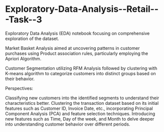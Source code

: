 # Exploratory-Data-Analysis--Retail---Task--3
Exploratory Data Analysis (EDA) notebook focusing on comprehensive exploration of the dataset.

Market Basket Analysis aimed at uncovering patterns in customer purchases using Product association rules, particularly employing the Apriori Algorithm.

Customer Segmentation utilizing RFM Analysis followed by clustering with K-means algorithm to categorize customers into distinct groups based on their behavior.

Perspectives:

Classifying new customers into the identified segments to understand their characteristics better.
Clustering the transaction dataset based on its initial features such as Customer ID, Invoice Date, etc., incorporating Principal Component Analysis (PCA) and feature selection techniques.
Introducing new features such as Time, Day of the week, and Month to delve deeper into understanding customer behavior over different periods.



